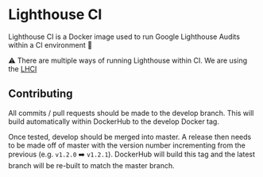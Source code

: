 # Lighthouse CI

Lighthouse CI is a Docker image used to run Google Lighthouse Audits within a CI environment :rocket:

:warning: There are multiple ways of running Lighthouse within CI. We are using the [LHCI](https://github.com/GoogleChrome/lighthouse-ci)

## Contributing

All commits / pull requests should be made to the develop branch. This will build automatically within DockerHub to the develop Docker tag.

Once tested, develop should be merged into master. A release then needs to be made off of master with the version number incrementing from the previous (e.g. `v1.2.0` :arrow_right: `v1.2.1`). DockerHub will build this tag and the latest branch will be re-built to match the master branch.